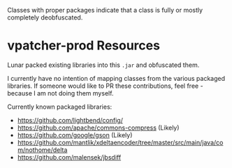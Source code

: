 Classes with proper packages indicate that a class is fully or mostly completely deobfuscated.

# vpatcher-prod Resources
Lunar packed existing libraries into this `.jar` and obfuscated them.

I currently have no intention of mapping classes from the various packaged libraries. If someone would like to PR these contributions, feel free - because I am not doing them myself.

Currently known packaged libraries:
* https://github.com/lightbend/config/
* https://github.com/apache/commons-compress (Likely)
* https://github.com/google/gson (Likely)
* https://github.com/mantlik/xdeltaencoder/tree/master/src/main/java/com/nothome/delta
* https://github.com/malensek/jbsdiff